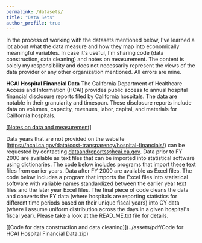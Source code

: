 ```yaml
---
permalink: /datasets/
title: "Data Sets"
author_profile: true
---
```

In the process of working with the datasets mentioned below, I've learned a lot about what the data measure and how they map into economically meaningful variables. In case it's useful, I'm sharing code (data construction, data cleaning) and notes on measurement. The content is solely my responsibility and does not necessarily represent the views of the data provider or any other organization mentioned. All errors are mine. 

**HCAI Hospital Financial Data**
The California Department of Healthcare Access and Information (HCAI) provides public access to annual hospital financial disclosure reports filed by California hospitals. The data are notable in their granularity and timespan. These disclosure reports include data on volumes, capacity, revenues, labor, capital, and materials for Cailfornia hospitals. 

[[Notes on data and measurement]](../assets/pdf/data_hcai_notes.pdf)

Data years that are not provided on the website (https://hcai.ca.gov/data/cost-transparency/hospital-financials/) can be requested by contacting dataandreports@hcai.ca.gov. Data prior to FY 2000 are available as text files that can be imported into statistical software using dictionaries. The code below includes programs that import these text files from earlier years. Data after FY 2000 are available as Excel files. The code below includes a program that imports the Excel files into statistical software with variable names standardized between the earlier year text files and the later year Excel files. The final piece of code cleans the data and converts the FY data (where hospitals are reporting statistics for different time periods based on their unique fiscal years) into CY data (where I assume uniform distribution across the days in a given hospital's fiscal year). Please take a look at the READ_ME.txt file for details. 

[[Code for data construction and data cleaning]](../assets/pdf/Code for HCAI Hospital Financial Data.zip)